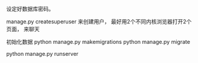 设定好数据库密码。

manage.py createsuperuser
来创建用户， 最好用2个不同内核浏览器打开2个页面，
来聊天



初始化数据
python manage.py makemigrations
python manage.py migrate


python manage.py runserver